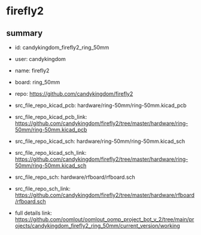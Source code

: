 # firefly2
 
## summary 
* id: candykingdom_firefly2_ring_50mm
* user: candykingdom
* name: firefly2
* board: ring_50mm
* repo: https://github.com/candykingdom/firefly2
* src_file_repo_kicad_pcb: hardware/ring-50mm/ring-50mm.kicad_pcb
* src_file_repo_kicad_pcb_link: https://github.com/candykingdom/firefly2/tree/master/hardware/ring-50mm/ring-50mm.kicad_pcb
* src_file_repo_kicad_sch: hardware/ring-50mm/ring-50mm.kicad_sch
* src_file_repo_kicad_sch_link: https://github.com/candykingdom/firefly2/tree/master/hardware/ring-50mm/ring-50mm.kicad_sch

* src_file_repo_sch: hardware/rfboard/rfboard.sch
* src_file_repo_sch_link: https://github.com/candykingdom/firefly2/tree/master/hardware/rfboard/rfboard.sch
* full details link: https://github.com/oomlout/oomlout_oomp_project_bot_v_2/tree/main/projects/candykingdom_firefly2_ring_50mm/current_version/working  






